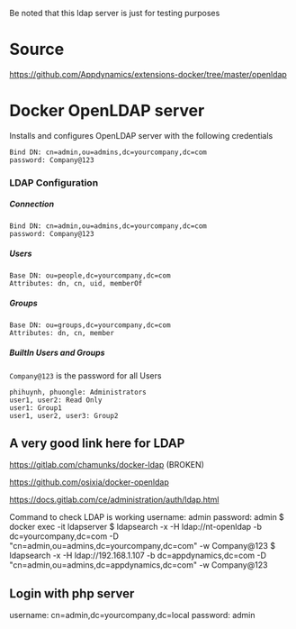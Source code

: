 Be noted that this ldap server is just for testing purposes

# Source
https://github.com/Appdynamics/extensions-docker/tree/master/openldap

# Docker OpenLDAP server
Installs and configures OpenLDAP server with the following credentials

```
Bind DN: cn=admin,ou=admins,dc=yourcompany,dc=com
password: Company@123
```

### LDAP Configuration
##### Connection
```
Bind DN: cn=admin,ou=admins,dc=yourcompany,dc=com
password: Company@123
```
##### Users
```
Base DN: ou=people,dc=yourcompany,dc=com
Attributes: dn, cn, uid, memberOf
```
##### Groups
```
Base DN: ou=groups,dc=yourcompany,dc=com
Attributes: dn, cn, member
```
##### BuiltIn Users and Groups
`Company@123` is the password for all Users
```
phihuynh, phuongle: Administrators
user1, user2: Read Only
user1: Group1
user1, user2, user3: Group2
```

## A very good link here for LDAP
https://gitlab.com/chamunks/docker-ldap (BROKEN)

https://github.com/osixia/docker-openldap

https://docs.gitlab.com/ce/administration/auth/ldap.html

Command to check LDAP is working
username: admin
password: admin
$ docker exec -it ldapserver
$ ldapsearch -x -H ldap://nt-openldap -b dc=yourcompany,dc=com -D "cn=admin,ou=admins,dc=yourcompany,dc=com" -w Company@123
$ ldapsearch -x -H ldap://192.168.1.107 -b dc=appdynamics,dc=com -D "cn=admin,ou=admins,dc=appdynamics,dc=com" -w Company@123

## Login with php server
username: cn=admin,dc=yourcompany,dc=local
password: admin
